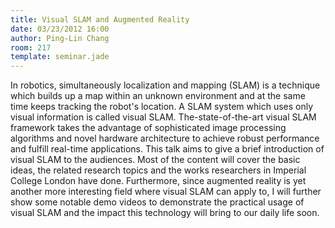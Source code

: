 ```yaml
---
title: Visual SLAM and Augmented Reality
date: 03/23/2012 16:00
author: Ping-Lin Chang
room: 217
template: seminar.jade
---
```

In robotics, simultaneously localization and mapping (SLAM) is a technique which builds up a map within an unknown environment and at the same time keeps tracking the robot's location. A SLAM system which uses only visual information is called visual SLAM. The-state-of-the-art visual SLAM framework takes the advantage of sophisticated image processing algorithms and novel hardware architecture to achieve robust performance and fulfill real-time applications. This talk aims to give a brief introduction of visual SLAM to the audiences. Most of the content will cover the basic ideas, the related research topics and the works researchers in Imperial College London have done. Furthermore, since augmented reality is yet another more interesting field where visual SLAM can apply to, I will further show some notable demo videos to demonstrate the practical usage of visual SLAM and the impact this technology will bring to our daily life soon.
